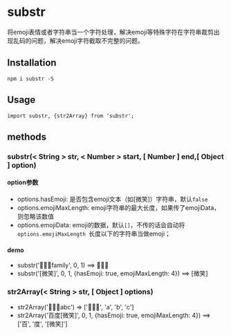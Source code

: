 # substr

将emoji表情或者字符串当一个字符处理，解决emoji等特殊字符在字符串裁剪出现乱码的问题，解决emoji字符截取不完整的问题。


## Installation

```
npm i substr -S
```

## Usage

```
import substr, {str2Array} from 'substr';
```



## methods

### substr(< String > str, < Number > start, [ Number ] end,[ Object ] option)
#### option参数

- options.hasEmoji: 是否包含emoji文本（如[微笑]）字符串，默认`false`
- options.emojiMaxLength: emoji字符串的最大长度，如果传了emojiData，则忽略该数值
- options.emojiData: emoji的数据，默认`[]`，不传的话会自动将`options.emojiMaxLength `长度以下的字符串当做emoji；

#### demo
- substr('👩‍👩‍👦family', 0, 1)  ==> 👩‍👩‍👦
- substr('[微笑]', 0, 1, {hasEmoji: true, emojiMaxLength: 4})  ==> [微笑]


### str2Array(< String > str, [ Object ] options)
- str2Array('👩‍👩‍👦abc') => ['👩‍👩‍👦', 'a', 'b', 'c'] 
- str2Array('百度[微笑]', 0, 1, {hasEmoji: true, emojiMaxLength: 4})  ==> ['百', '度', '[微笑]']




